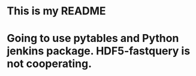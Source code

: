 # This is my README

# Going to use pytables and Python jenkins package. HDF5-fastquery is not cooperating.